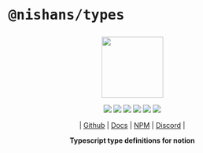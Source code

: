 # <pre>@nishans/types</pre>

<p align="center">
  <img width="125" src="https://github.com/Devorein/Nishan/blob/master/docs/static/img/types/logo.svg"/>
</p>

<p align="center">
  <img src="https://img.shields.io/bundlephobia/minzip/@nishans/types?label=minzipped&style=flat&color=%23bb0a1e"/>
  <img src="https://img.shields.io/npm/dw/@nishans/types?style=flat&color=orange"/>
  <img src="https://img.shields.io/github/issues/devorein/nishan/@nishans/types?color=yellow"/>
  <img src="https://img.shields.io/npm/v/@nishans/types?color=%2303C04A"/>
  <img src="https://img.shields.io/codecov/c/github/devorein/Nishan?flag=types&color=blue"/>
  <img src="https://img.shields.io/librariesio/release/npm/@nishans/types?color=%234B0082">
</p>

<p align="center">
  | <a href="https://github.com/Devorein/Nishan/tree/master/packages/types">Github</a> |
  <a href="https://nishan-docs.netlify.app/docs/types/">Docs</a> |
  <a href="https://www.npmjs.com/package/@nishans/types">NPM</a> |
  <a href="https://discord.com/invite/SpwHCz8ysx">Discord</a> |
</p>

<p align="center"><b>Typescript type definitions for notion</b></p>